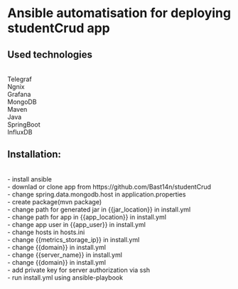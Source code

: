 # Ansible automatisation for deploying studentCrud app
<h2>Used technologies</h2>
<br>Telegraf
<br>Ngnix
<br>Grafana
<br>MongoDB
<br>Maven
<br>Java 
<br>SpringBoot
<br>InfluxDB

<h2>Installation:</h2>
<br>- install ansible
<br>- downlad or clone app from https://github.com/Bast14n/studentCrud
<br>- change spring.data.mongodb.host in application.properties
<br>- create package(mvn package)
<br>- change path for generated jar in {{jar_location}} in install.yml
<br>- change path for app in {{app_location}} in install.yml
<br>- change app user in {{app_user}} in install.yml
<br>- change hosts in hosts.ini
<br>- change {{metrics_storage_ip}} in install.yml
<br>- change {{domain}} in install.yml
<br>- change {{server_name}} in install.yml
<br>- change {{domain}} in install.yml
<br>- add private key for server authorization via ssh
<br>- run install.yml using ansible-playbook
